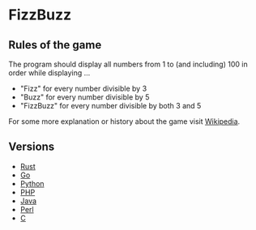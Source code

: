 # FizzBuzz

## Rules of the game

The program should display all numbers from 1 to (and including) 100 in order while displaying ...
- "Fizz" for every number divisible by 3
- "Buzz" for every number divisible by 5
- "FizzBuzz" for every number divisible by both 3 and 5

For some more explanation or history about the game visit [Wikipedia](https://en.wikipedia.org/wiki/Fizz_buzz).

## Versions

- [Rust](/rust)
- [Go](/go)
- [Python](/python)
- [PHP](/php)
- [Java](/java)
- [Perl](/perl)
- [C](/c)
